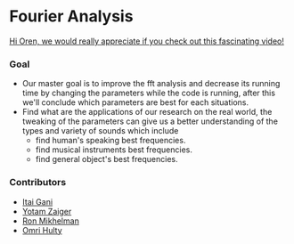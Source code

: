 # Fourier Analysis

[Hi Oren, we would really appreciate if you check out this fascinating video!](https://www.youtube.com/watch?v=dQw4w9WgXcQ)

### Goal

- Our master goal is to improve the fft analysis and decrease its running time by changing the parameters while the code is running, after this we'll conclude which parameters are best for each situations.
- Find what are the applications of our research on the real world, the tweaking of the parameters can give us a better understanding of the types and variety of sounds which include
  - find human's speaking best frequencies.
  - find musical instruments best frequencies.
  - find general object's best frequencies.


### Contributors
- [Itai Gani](https://github.com/ItaiGani)
- [Yotam Zaiger](https://github.com/YotamZaiger1)
- [Ron Mikhelman](https://github.com/yeahBOYYYYY)
- [Omri Hulty](https://github.com/omrihhh)
